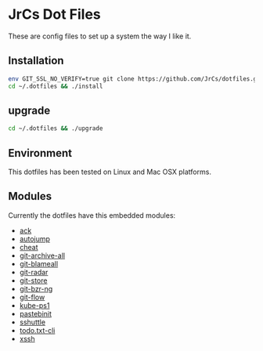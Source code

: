 JrCs Dot Files
================

These are config files to set up a system the way I like it.


Installation
------------
```bash
env GIT_SSL_NO_VERIFY=true git clone https://github.com/JrCs/dotfiles.git ~/.dotfiles
cd ~/.dotfiles && ./install
```

upgrade
-------
```bash
cd ~/.dotfiles && ./upgrade
```

Environment
-----------
This dotfiles has been tested on Linux and Mac OSX platforms.

Modules
-------
Currently the dotfiles have this embedded modules:

* [ack](https://github.com/petdance/ack2)
* [autojump](https://github.com/joelthelion/autojump)
* [cheat](https://github.com/chrisallenlane/cheat)
* [git-archive-all](https://github.com/Kentzo/git-archive-all.git)
* [git-blameall](https://github.com/ddev/git-blameall.git)
* [git-radar](https://github.com/michaeldfallen/git-radar.git)
* [git-store](https://github.com/JrCs/git-store.git)
* [git-bzr-ng](https://github.com/termie/git-bzr-ng.git)
* [git-flow](https://github.com/petervanderdoes/gitflow.git)
* [kube-ps1](https://github.com/jonmosco/kube-ps1.git)
* [pastebinit](https://launchpad.net/pastebinit)
* [sshuttle](https://github.com/apenwarr/sshuttle.git)
* [todo.txt-cli](https://github.com/ginatrapani/todo.txt-cli.git)
* [xssh](https://github.com/JrCs/xssh.git)
